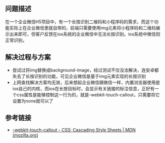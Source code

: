 ## 问题描述

在一个企业微信H5项目中，有一个长按识别二维码和小程序码的需求，而这个功能实际上在企业微信里就自带的，前端只需要使用img元素将小程序码和二维码展示出来即可，但客户反馈在ios系统的企业微信中无法长按识别。ios系统中微信则正常识别。

## 解决过程与方案

- 尝试过将img替换成background-image，经过测试不仅没法解决，连安卓都失去了长按识别的功能，可见企业微信是基于img元素实现的长按识别
- 上网查找解决方案均无效，后来想起企业微信跟微信一样，内置浏览器使用是ios自己的内核，而ios在长按目标时，会显示有关链接的标注信息，正好有一个css属性是能够控制这一行为的，就是-webkit-touch-callout，只需要将它设置为none就可以了

## 参考链接

- [-webkit-touch-callout - CSS: Cascading Style Sheets | MDN (mozilla.org)](https://developer.mozilla.org/en-US/docs/Web/CSS/-webkit-touch-callout)

<Vssue 
    :options="{ labels: [$page.relativePath.split('/')[0]] }" 
    :title="$page.relativePath.split('/')[1]" 
/>
